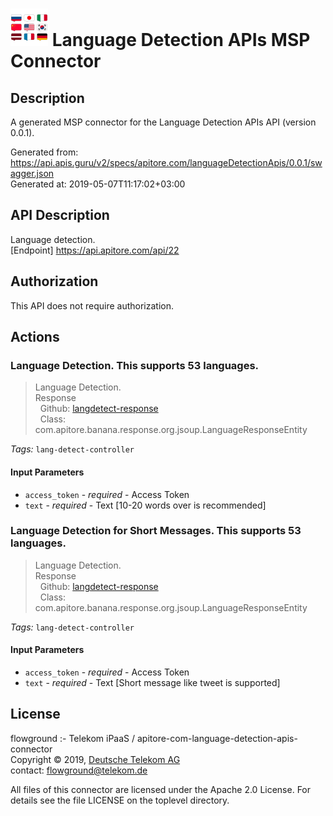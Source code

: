 # ![LOGO](logo.png) Language Detection APIs MSP Connector

## Description

A generated MSP connector for the Language Detection APIs API (version 0.0.1).

Generated from: https://api.apis.guru/v2/specs/apitore.com/languageDetectionApis/0.0.1/swagger.json<br/>
Generated at: 2019-05-07T11:17:02+03:00

## API Description

Language detection.<BR />[Endpoint] https://api.apitore.com/api/22

## Authorization

This API does not require authorization.

## Actions

### Language Detection. This supports 53 languages.

> Language Detection.<BR />Response<BR />&nbsp; Github: <a href="https://github.com/keigohtr/apitore-response-parent/tree/master/langdetect-response">langdetect-response</a><BR />&nbsp; Class: com.apitore.banana.response.org.jsoup.LanguageResponseEntity<BR />

*Tags:* `lang-detect-controller`

#### Input Parameters
* `access_token` - _required_ - Access Token
* `text` - _required_ - Text [10-20 words over is recommended]

### Language Detection for Short Messages. This supports 53 languages.

> Language Detection.<BR />Response<BR />&nbsp; Github: <a href="https://github.com/keigohtr/apitore-response-parent/tree/master/langdetect-response">langdetect-response</a><BR />&nbsp; Class: com.apitore.banana.response.org.jsoup.LanguageResponseEntity<BR />

*Tags:* `lang-detect-controller`

#### Input Parameters
* `access_token` - _required_ - Access Token
* `text` - _required_ - Text [Short message like tweet is supported]

## License

flowground :- Telekom iPaaS / apitore-com-language-detection-apis-connector<br/>
Copyright © 2019, [Deutsche Telekom AG](https://www.telekom.de)<br/>
contact: flowground@telekom.de

All files of this connector are licensed under the Apache 2.0 License. For details
see the file LICENSE on the toplevel directory.
